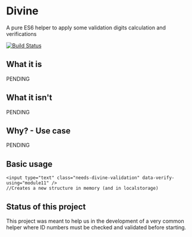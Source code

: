Divine
=======

A pure ES6 helper to apply some validation digits calculation and verifications

[![Build Status](https://travis-ci.org/lomefin/divine.svg?branch=master)](https://travis-ci.org/lomefin/divine)

What it is
---------------
PENDING

What it isn't
---------------
PENDING

Why? - Use case
----------------
PENDING

Basic usage
-----------

    <input type="text" class="needs-divine-validation" data-verify-using="module11" />
    //Creates a new structure in memory (and in localstorage)
    

Status of this project
----------------------

This project was meant to help us in the development of a very common helper where ID numbers must be checked and validated before starting.


